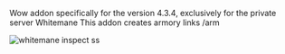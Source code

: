 Wow addon specifically for the version 4.3.4, exclusively for the private server Whitemane
This addon creates armory links
/arm


![whitemane inspect ss](https://ibb.co/xLB21y7)
